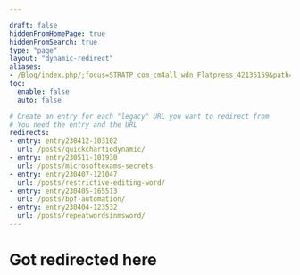 ```yaml
---

draft: false
hiddenFromHomePage: true
hiddenFromSearch: true
type: "page"
layout: "dynamic-redirect"
aliases:
- /Blog/index.php/;focus=STRATP_com_cm4all_wdn_Flatpress_42136159&path=
toc:
  enable: false
  auto: false

# Create an entry for each "legacy" URL you want to redirect from
# You need the entry and the URL
redirects:
- entry: entry230412-103102
  url: /posts/quickchartiodynamic/
- entry: entry230511-101930
  url: /posts/microsoftexams-secrets
- entry: entry230407-121047
  url: /posts/restrictive-editing-word/
- entry: entry230405-165513
  url: /posts/bpf-automation/
- entry: entry230404-123532
  url: /posts/repeatwordsinmsword/
---
```


# Got redirected here